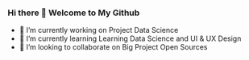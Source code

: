 ### Hi there 👋 Welcome to My Github

- 🔭 I’m currently working on Project Data Science 
- 🌱 I’m currently learning Learning Data Science and UI & UX Design
- 👯 I’m looking to collaborate on Big Project Open Sources

